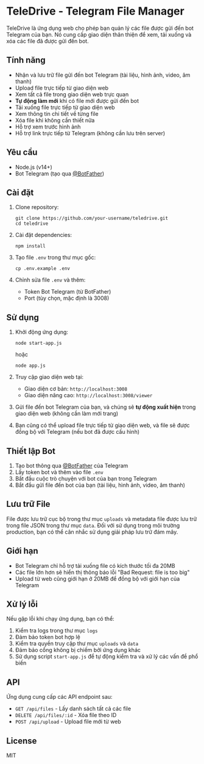 # TeleDrive - Telegram File Manager

TeleDrive là ứng dụng web cho phép bạn quản lý các file được gửi đến bot Telegram của bạn. Nó cung cấp giao diện thân thiện để xem, tải xuống và xóa các file đã được gửi đến bot.

## Tính năng

- Nhận và lưu trữ file gửi đến bot Telegram (tài liệu, hình ảnh, video, âm thanh)
- Upload file trực tiếp từ giao diện web
- Xem tất cả file trong giao diện web trực quan
- **Tự động làm mới** khi có file mới được gửi đến bot
- Tải xuống file trực tiếp từ giao diện web
- Xem thông tin chi tiết về từng file
- Xóa file khi không cần thiết nữa
- Hỗ trợ xem trước hình ảnh
- Hỗ trợ link trực tiếp từ Telegram (không cần lưu trên server)

## Yêu cầu

- Node.js (v14+)
- Bot Telegram (tạo qua [@BotFather](https://t.me/botfather))

## Cài đặt

1. Clone repository:
   ```
   git clone https://github.com/your-username/teledrive.git
   cd teledrive
   ```

2. Cài đặt dependencies:
   ```
   npm install
   ```

3. Tạo file `.env` trong thư mục gốc:
   ```
   cp .env.example .env
   ```

4. Chỉnh sửa file `.env` và thêm:
   - Token Bot Telegram (từ BotFather)
   - Port (tùy chọn, mặc định là 3008)

## Sử dụng

1. Khởi động ứng dụng:
   ```
   node start-app.js
   ```
   hoặc
   ```
   node app.js
   ```

2. Truy cập giao diện web tại:
   - Giao diện cơ bản: `http://localhost:3008`
   - Giao diện nâng cao: `http://localhost:3008/viewer`

3. Gửi file đến bot Telegram của bạn, và chúng sẽ **tự động xuất hiện** trong giao diện web (không cần làm mới trang)

4. Bạn cũng có thể upload file trực tiếp từ giao diện web, và file sẽ được đồng bộ với Telegram (nếu bot đã được cấu hình)

## Thiết lập Bot

1. Tạo bot thông qua [@BotFather](https://t.me/botfather) của Telegram
2. Lấy token bot và thêm vào file `.env`
3. Bắt đầu cuộc trò chuyện với bot của bạn trong Telegram
4. Bắt đầu gửi file đến bot của bạn (tài liệu, hình ảnh, video, âm thanh)

## Lưu trữ File

File được lưu trữ cục bộ trong thư mục `uploads` và metadata file được lưu trữ trong file JSON trong thư mục `data`. Đối với sử dụng trong môi trường production, bạn có thể cân nhắc sử dụng giải pháp lưu trữ đám mây.

## Giới hạn

- Bot Telegram chỉ hỗ trợ tải xuống file có kích thước tối đa 20MB
- Các file lớn hơn sẽ hiển thị thông báo lỗi "Bad Request: file is too big"
- Upload từ web cũng giới hạn ở 20MB để đồng bộ với giới hạn của Telegram

## Xử lý lỗi

Nếu gặp lỗi khi chạy ứng dụng, bạn có thể:

1. Kiểm tra logs trong thư mục `logs`
2. Đảm bảo token bot hợp lệ
3. Kiểm tra quyền truy cập thư mục `uploads` và `data`
4. Đảm bảo cổng không bị chiếm bởi ứng dụng khác
5. Sử dụng script `start-app.js` để tự động kiểm tra và xử lý các vấn đề phổ biến

## API

Ứng dụng cung cấp các API endpoint sau:

- `GET /api/files` - Lấy danh sách tất cả các file
- `DELETE /api/files/:id` - Xóa file theo ID
- `POST /api/upload` - Upload file mới từ web

## License

MIT 